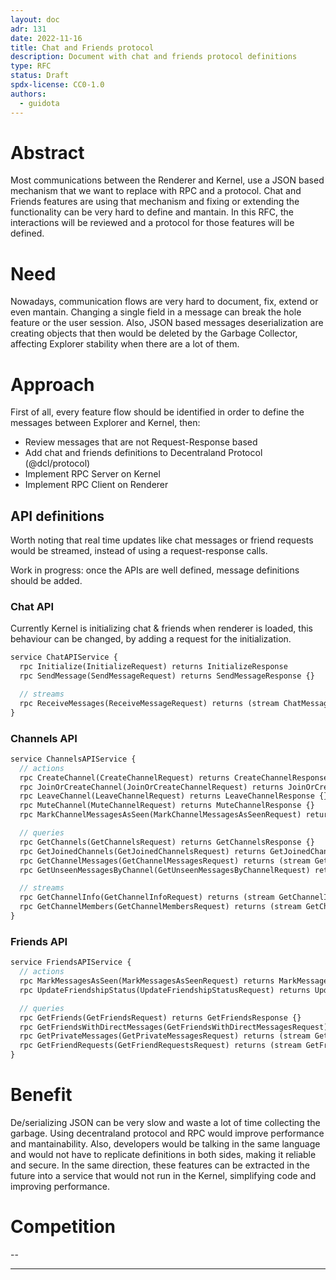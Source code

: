 ```yaml
---
layout: doc
adr: 131
date: 2022-11-16
title: Chat and Friends protocol
description: Document with chat and friends protocol definitions
type: RFC
status: Draft
spdx-license: CC0-1.0
authors:
  - guidota
---
```


# Abstract

Most communications between the Renderer and Kernel, use a JSON based mechanism that we want to replace with RPC and a protocol.
Chat and Friends features are using that mechanism and fixing or extending the functionality can be very hard to define and mantain.
In this RFC, the interactions will be reviewed and a protocol for those features will be defined.

# Need

Nowadays, communication flows are very hard to document, fix, extend or even mantain. Changing a single field in a message can break the hole feature or the user session.
Also, JSON based messages deserialization are creating objects that then would be deleted by the Garbage Collector, affecting Explorer stability when there are a lot of them.

# Approach

First of all, every feature flow should be identified in order to define the messages between Explorer and Kernel, then:

- Review messages that are not Request-Response based
- Add chat and friends definitions to Decentraland Protocol (@dcl/protocol)
- Implement RPC Server on Kernel
- Implement RPC Client on Renderer

## API definitions

Worth noting that real time updates like chat messages or friend requests would be streamed, instead of using a request-response calls.

Work in progress: once the APIs are well defined, message definitions should be added.

### Chat API

Currently Kernel is initializing chat & friends when renderer is loaded, this behaviour can be changed, by adding a request for the initialization.

```protobuf
service ChatAPIService {
  rpc Initialize(InitializeRequest) returns InitializeResponse
  rpc SendMessage(SendMessageRequest) returns SendMessageResponse {}

  // streams
  rpc ReceiveMessages(ReceiveMessageRequest) returns (stream ChatMessage)
}
```

### Channels API

```protobuf
service ChannelsAPIService {
  // actions
  rpc CreateChannel(CreateChannelRequest) returns CreateChannelResponse {}
  rpc JoinOrCreateChannel(JoinOrCreateChannelRequest) returns JoinOrCreateChannelResponse {}
  rpc LeaveChannel(LeaveChannelRequest) returns LeaveChannelResponse {}
  rpc MuteChannel(MuteChannelRequest) returns MuteChannelResponse {}
  rpc MarkChannelMessagesAsSeen(MarkChannelMessagesAsSeenRequest) returns MarkChannelMessagesAsSeenResponse {}

  // queries
  rpc GetChannels(GetChannelsRequest) returns GetChannelsResponse {}
  rpc GetJoinedChannels(GetJoinedChannelsRequest) returns GetJoinedChannelsResponse {}
  rpc GetChannelMessages(GetChannelMessagesRequest) returns (stream GetChannelMessagesResponse {})
  rpc GetUnseenMessagesByChannel(GetUnseenMessagesByChannelRequest) returns (stream GetUnseenMessagesByChannelResponse {})

  // streams
  rpc GetChannelInfo(GetChannelInfoRequest) returns (stream GetChannelInfoResponse {})
  rpc GetChannelMembers(GetChannelMembersRequest) returns (stream GetChannelMembersResponse {})
}

```

### Friends API

```protobuf
service FriendsAPIService {
  // actions
  rpc MarkMessagesAsSeen(MarkMessagesAsSeenRequest) returns MarkMessagesAsSeenResponse {}
  rpc UpdateFriendshipStatus(UpdateFriendshipStatusRequest) returns UpdateFriendshipStatusResponse {}

  // queries
  rpc GetFriends(GetFriendsRequest) returns GetFriendsResponse {}
  rpc GetFriendsWithDirectMessages(GetFriendsWithDirectMessagesRequest) returns GetFriendsWithDirectMessagesResponse {}
  rpc GetPrivateMessages(GetPrivateMessagesRequest) returns (stream GetPrivateMessagesResponse {})
  rpc GetFriendRequests(GetFriendRequestsRequest) returns (stream GetFriendRequestsResponse {})
}

```

# Benefit

De/serializing JSON can be very slow and waste a lot of time collecting the garbage. Using decentraland protocol and RPC would improve performance and mantainability.
Also, developers would be talking in the same language and would not have to replicate definitions in both sides, making it reliable and secure.
In the same direction, these features can be extracted in the future into a service that would not run in the Kernel, simplifying code and improving performance.

# Competition

--

---
